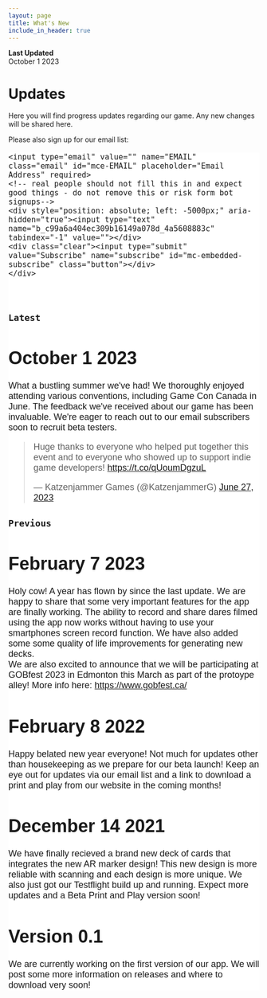 ```yaml
---
layout: page
title: What's New
include_in_header: true
---
```

**Last Updated**  
October 1 2023

# Updates
Here you will find progress updates regarding our game. Any new changes will be shared here.

Please also sign up for our email list: 

<!-- Begin Mailchimp Signup Form -->
<link href="//cdn-images.mailchimp.com/embedcode/horizontal-slim-10_7.css" rel="stylesheet" type="text/css">
<style type="text/css">
	#mc_embed_signup{background:#ffffff; clear:left; font:18px Helvetica,Arial,sans-serif; width:100%;}
	#mc_embed_signup  input {
 	   width: 100%;
		}
	#mc_embed_signup .button {
    	background-color: #2F8064;
    	color: #ffffff;
	width : 100%;
	font: 20px;
    	margin: 0 auto;
align: left;
	}

	/* Add your own Mailchimp form style overrides in your site stylesheet or in this style block.
	   We recommend moving this block and the preceding CSS link to the HEAD of your HTML file. */
</style>
<div id="mc_embed_signup">
<form action="https://katzenjammer-games.us1.list-manage.com/subscribe/post?u=c99a6a404ec309b16149a078d&amp;id=4a5608883c" method="post" id="mc-embedded-subscribe-form" name="mc-embedded-subscribe-form" class="validate" target="_blank" novalidate>
    <div id="mc_embed_signup_scroll">
	
	<input type="email" value="" name="EMAIL" class="email" id="mce-EMAIL" placeholder="Email Address" required>
    <!-- real people should not fill this in and expect good things - do not remove this or risk form bot signups-->
    <div style="position: absolute; left: -5000px;" aria-hidden="true"><input type="text" name="b_c99a6a404ec309b16149a078d_4a5608883c" tabindex="-1" value=""></div>
    <div class="clear"><input type="submit" value="Subscribe" name="subscribe" id="mc-embedded-subscribe" class="button"></div>
    </div>
</form>
</div>

<!--End mc_embed_signup-->


<br>

### `Latest`
# **October 1 2023**
What a bustling summer we've had! We thoroughly enjoyed attending various conventions, including Game Con Canada in June. The feedback we've received about our game has been invaluable. We're eager to reach out to our email subscribers soon to recruit beta testers.

<blockquote class="twitter-tweet"><p lang="en" dir="ltr">Huge thanks to everyone who helped put together this event and to everyone who showed up to support indie game developers! <a href="https://t.co/qUoumDgzuL">https://t.co/qUoumDgzuL</a></p>&mdash; Katzenjammer Games (@KatzenjammerG) <a href="https://twitter.com/KatzenjammerG/status/1673770544838365190?ref_src=twsrc%5Etfw">June 27, 2023</a></blockquote> <script async src="https://platform.twitter.com/widgets.js" charset="utf-8"></script> 

### `Previous`
# **February 7 2023**
Holy cow! A year has flown by since the last update. We are happy to share that some very important features for the app are finally working. The ability to record and share dares filmed using the app now works without having to use your smartphones screen record function. We have also added some some quality of life improvements for generating new decks.
<br>
We are also excited to announce that we will be participating at GOBfest 2023 in Edmonton this March as part of the protoype alley! More info here: https://www.gobfest.ca/

# **February 8 2022**
Happy belated new year everyone! Not much for updates other than housekeeping as we prepare for our beta launch! Keep an eye out for updates via our email list and a link to download a print and play from our website in the coming months!

# **December 14 2021**
We have finally recieved a brand new deck of cards that integrates the new AR marker design! This new design is more reliable with scanning and each design is more unique. We also just got our Testflight build up and running. Expect more updates and a Beta Print and Play version soon!
<br>


# **Version 0.1**
We are currently working on the first version of our app. We will post some more information on releases and where to download very soon!

